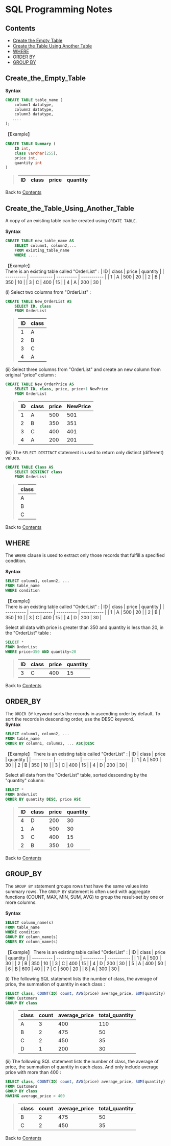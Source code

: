 # SQL Programming Notes

## Contents
* [Create the Empty Table](#Create_the_Empty_Table)
* [Create the Table Using Another Table](#Create_the_Table_Using_Another_Table)
* [WHERE](#WHERE)
* [ORDER BY](#ORDER_BY)
* [GROUP BY](#GROUP_BY)

## Create_the_Empty_Table  
**Syntax**
```sql
CREATE TABLE table_name (
    column1 datatype,
    column2 datatype,
    column3 datatype,
   ....
);
```

【Example】 
```sql
CREATE TABLE Summary (
    ID int,
    class varchar(255),
    price int,
    quantity int
)
```
> | ID | class | price | quantity |
> | ---------- | ----------- | ---------- | ----------- | 

Back to [Contents](#Contents)

## Create_the_Table_Using_Another_Table   
A copy of an existing table can be created using `CREATE TABLE`.  
<br>
**Syntax**  
```sql
CREATE TABLE new_table_name AS
    SELECT column1, column2,...
    FROM existing_table_name
    WHERE ....
```

【Example】  
There is an existing table called "OrderList" : 
| ID | class | price | quantity |
| ---------- | ----------- | ---------- | ----------- | 
| 1 | A | 500 | 20 |
| 2 | B | 350 | 10 |
| 3 | C | 400 | 15 |
| 4 | A | 200 | 30 |

(i) Select two columns from "OrderList" :
```sql
CREATE TABLE New_OrderList AS
    SELECT ID, class
    FROM OrderList
```
> | ID | class | 
> | ---------- | ----------- |  
> | 1 | A |
> | 2 | B | 
> | 3 | C | 
> | 4 | A | 

(ii) Select three columns from "OrderList" and create an new column from original "price" column :
```sql
CREATE TABLE New_OrderPrice AS 
    SELECT ID, class, price, price+1 NewPrice 
    FROM OrderList
```
> | ID | class | price | NewPrice |
> | ---------- | ----------- | ---------- | ----------- | 
> | 1 | A | 500 | 501 |
> | 2 | B | 350 | 351 |
> | 3 | C | 400 | 401 |
> | 4 | A | 200 | 201 |

(iii) The `SELECT DISTINCT` statement is used to return only distinct (different) values.
```sql
CREATE TABLE Class AS
    SELECT DISTINCT class
    FROM OrderList
```
> | class | 
> | ---------- |  
> | A |
> | B | 
> | C | 

Back to [Contents](#Contents)

## WHERE 
The `WHERE` clause is used to extract only those records that fulfill a specified condition.  
<br>
**Syntax**  
```sql
SELECT column1, column2, ...
FROM table_name
WHERE condition
```

【Example】  
There is an existing table called "OrderList" : 
| ID | class | price | quantity |
| ---------- | ----------- | ---------- | ----------- | 
| 1 | A | 500 | 20 |
| 2 | B | 350 | 10 |
| 3 | C | 400 | 15 |
| 4 | D | 200 | 30 |

Select all data with price is greater than 350 and quantity is less than 20, in the "OrderList" table : 
```sql
SELECT *
FROM OrderList
WHERE price>350 AND quantity<20
```
> | ID | class | price | quantity |
> | ---------- | ----------- | ---------- | ----------- | 
> | 3 | C | 400 | 15 |

Back to [Contents](#Contents)

## ORDER_BY 
The `ORDER BY` keyword sorts the records in ascending order by default. To sort the records in descending order, use the DESC keyword.
<br>
**Syntax**  
```sql
SELECT column1, column2, ...
FROM table_name
ORDER BY column1, column2, ... ASC|DESC
```

【Example】 
There is an existing table called "OrderList" : 
| ID | class | price | quantity |
| ---------- | ----------- | ---------- | ----------- | 
| 1 | A | 500 | 30 |
| 2 | B | 350 | 10 |
| 3 | C | 400 | 15 |
| 4 | D | 200 | 30 |

Select all data from the "OrderList" table, sorted descending by the "quantity" column:
```sql
SELECT *
FROM OrderList
ORDER BY quantity DESC, price ASC
```
> | ID | class | price | quantity |
> | ---------- | ----------- | ---------- | ----------- | 
> | 4 | D | 200 | 30 | 
> | 1 | A | 500 | 30 |
> | 3 | C | 400 | 15 |
> | 2 | B | 350 | 10 |

Back to [Contents](#Contents)

## GROUP_BY
The `GROUP BY` statement groups rows that have the same values into summary rows. The `GROUP BY` statement is often used with aggregate functions (COUNT, MAX, MIN, SUM, AVG) to group the result-set by one or more columns.  
<br>
**Syntax**  
```sql
SELECT column_name(s)
FROM table_name
WHERE condition
GROUP BY column_name(s)
ORDER BY column_name(s)
```

【Example】 
There is an existing table called "OrderList" : 
| ID | class | price | quantity |
| ---------- | ----------- | ---------- | ----------- | 
| 1 | A | 500 | 30 |
| 2 | B | 350 | 10 |
| 3 | C | 400 | 15 |
| 4 | D | 200 | 30 |
| 5 | A | 400 | 50 |
| 6 | B | 600 | 40 |
| 7 | C | 500 | 20 |
| 8 | A | 300 | 30 |

(i) The following SQL statement lists the number of class, the average of price, the summation of quantity in each class :
```sql
SELECT class, COUNT(ID) count, AVG(price) average_price, SUM(quantity) total_quantity 
FROM Customers
GROUP BY class
```
> | class | count | average_price | total_quantity |
> | ---------- | ----------- | ---------- | ----------- | 
> | A | 3 | 400 | 110 |
> | B | 2 | 475 | 50 |
> | C | 2 | 450 | 35 |
> | D | 1 | 200 | 30 |

(ii) The following SQL statement lists the number of class, the average of price, the summation of quantity in each class. And only include average price with more than 400 :
```sql
SELECT class, COUNT(ID) count, AVG(price) average_price, SUM(quantity) total_quantity 
FROM Customers
GROUP BY class
HAVING average_price > 400
```
> | class | count | average_price | total_quantity |
> | ---------- | ----------- | ---------- | ----------- | 
> | B | 2 | 475 | 50 |
> | C | 2 | 450 | 35 |

Back to [Contents](#Contents)






